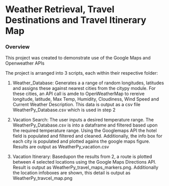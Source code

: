 # Weather Retrieval, Travel Destinations and Travel Itinerary Map

### **Overview**
This project was created to demonstrate use of the Google Maps and Openweather APIs
	

The project is arranged into 3 scripts, each within their respective folder:

1) Weather_Database: Generates a a range of random longitudes, latitudes and assigns these against nearest cities from the citypy module. For these cities, an API call is amde to OpenWeatherMap to rereive longitude, latitude, Max Temp, Humidity, Cloudiness, Wind Speed and Current Weather Description. This data is output as a csv file WeatherPy_Database.csv which is used in step 2

2) Vacation Search: The user inputs a desired temperature range. The WeatherPy_Database.csv is into a dataframe and filtered based upon the required temperature range. Using the Googlemaps API the hotel field is populated and filtered and cleaned. Additionally, the info box for each city is populated and plotted agains the google maps figure. Results are output as WeatherPy_vacation.csv

3) Vacation Itinerary: Basedupon the results from 2, a route is plotted between 4 selected locations using the Google Maps Directions API. Result is output as WeatherPy_travel_maps_markers.png. Additionally the location infoboxes are shown, this detail is output as WeatherPy_travcel_map.png



